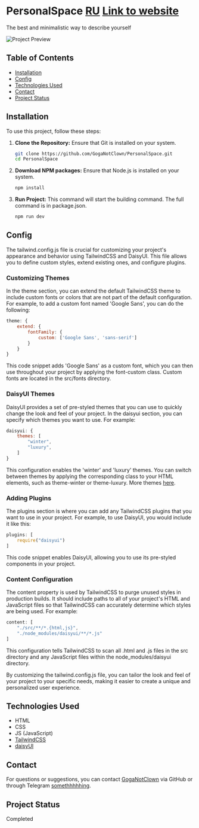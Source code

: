 # PersonalSpace [RU](README_RU.md) [Link to website](https://personalspacegeorge.netlify.app/)

The best and minimalistic way to describe yourself

![Project Preview](https://i.postimg.cc/dQWRNj0x/image.png)

## Table of Contents

- [Installation](#installation)
- [Config](#config)
- [Technologies Used](#technologies-used)
- [Contact](#contact)
- [Project Status](#project-status)

## Installation

To use this project, follow these steps:

1. **Clone the Repository:**
   Ensure that Git is installed on your system.
   ```bash
   git clone https://github.com/GogaNotClown/PersonalSpace.git
   cd PersonalSpace
   ```

2. **Download NPM packages:**
   Ensure that Node.js is installed on your system.
   ```bash
   npm install
   ```

3. **Run Project:**
   This command will start the building command. The full command is in package.json.
   ```bash
   npm run dev
   ```

## Config

The tailwind.config.js file is crucial for customizing your project's appearance and behavior using TailwindCSS and
DaisyUI. This file allows you to define custom styles, extend existing ones, and configure plugins.

### Customizing Themes

In the theme section, you can extend the default TailwindCSS theme to include custom fonts or colors that are not part
of the default configuration. For example, to add a custom font named 'Google Sans', you can do the following:

```js
theme: {
    extend: {
        fontFamily: {
            custom: ['Google Sans', 'sans-serif']
        }
    }
}
```

This code snippet adds 'Google Sans' as a custom font, which you can then use throughout your project by applying the
font-custom class. Custom fonts are located in the src/fonts directory.

### DaisyUI Themes

DaisyUI provides a set of pre-styled themes that you can use to quickly change the look and feel of your project. In the
daisyui section, you can specify which themes you want to use. For example:

```js
daisyui: {
    themes: [
        "winter",
        "luxury",
    ]
}
```

This configuration enables the 'winter' and 'luxury' themes. You can switch between themes by applying the corresponding
class to your HTML elements, such as theme-winter or theme-luxury. More themes [here](https://daisyui.com/docs/themes/).

### Adding Plugins

The plugins section is where you can add any TailwindCSS plugins that you want to use in your project. For
example, to use DaisyUI, you would include it like this:

```js
plugins: [
    require("daisyui")
]
```

This code snippet enables DaisyUI, allowing you to use its pre-styled components in your project.

### Content Configuration

The content property is used by TailwindCSS to purge unused styles in production builds. It should include paths to all
of your project's HTML and JavaScript files so that TailwindCSS can accurately determine which styles are being used.
For example:

```js
content: [
    "./src/**/*.{html,js}",
    "./node_modules/daisyui/**/*.js"
]
```

This configuration tells TailwindCSS to scan all .html and .js files in the src directory and any JavaScript files
within the node_modules/daisyui directory.

By customizing the tailwind.config.js file, you can tailor the look and feel of your project to your specific needs,
making it easier to create a unique and personalized user experience.

## Technologies Used

- HTML
- CSS
- JS (JavaScript)
- [TailwindCSS](https://tailwindcss.com/)
- [daisyUI](https://daisyui.com/)

## Contact

For questions or suggestions, you can contact [GogaNotClown](https://github.com/GogaNotClown/) via GitHub or through Telegram [somethhhhhing](https://t.me/somethhhhhing).

## Project Status

Completed
